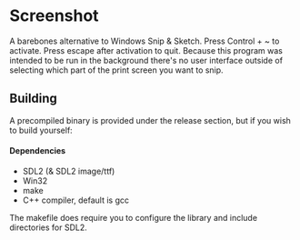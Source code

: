 # Screenshot

A barebones alternative to Windows Snip & Sketch. Press Control + ~ to activate. Press escape after activation to quit. Because this program was intended to be run in the background there's no user interface outside of selecting which part of the print screen you want to snip.

## Building

A precompiled binary is provided under the release section, but if you wish to build yourself:

#### Dependencies
* SDL2 (& SDL2 image/ttf)
* Win32
* make
* C++ compiler, default is gcc

The makefile does require you to configure the library and include directories for SDL2.
